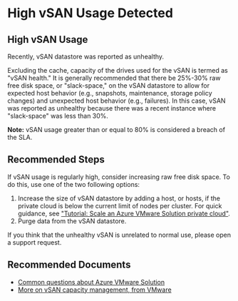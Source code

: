 <properties
	pageTitle="High vSAN Utilization Detected"
	description="vSAN utilization was detected recently as near or above the SLA threshold."
	infoBubbleText="High vSAN Utilization Detected. See details on the right."
	service="microsoft.AVS"
	resource="privateClouds"
	ms.author="michaelbarta"
	displayOrder=""
	articleId="highvsanutilization_b53b92be-32dc-4c13-ab13-238d6256d72a"
	diagnosticScenario="CheckVsanHealthInsight"
	selfHelpType="diagnostics"
	supportTopicIds="32739946, 32739976, 32739979"
	resourceTags="AVS,privateClouds,vSAN"
	productPesIds="17080"
	cloudEnvironments="public"
	ownershipId="Azure_VMwareSolution_Content"
/>

# High vSAN Usage Detected

## High vSAN Usage
<!--issueDescription-->
Recently, vSAN datastore was reported as unhealthy. 

Excluding the cache, capacity of the drives used for the vSAN is termed as "vSAN health." It is generally recommended that there be 25%-30% raw free disk space, or "slack-space," on the vSAN datastore to allow for expected host behavior (e.g., snapshots, maintenance, storage policy changes) and unexpected host behavior (e.g., failures). In this case, vSAN was reported as unhealthy because there was a recent instance where "slack-space" was less than 30%. 

**Note:** vSAN usage greater than or equal to 80% is considered a breach of the SLA. 
<!--/issueDescription-->

## **Recommended Steps**

If vSAN usage is regularly high, consider increasing raw free disk space. To do this, use one of the two following options:

1. Increase the size of vSAN datastore by adding a host, or hosts, if the private cloud is below the current limit of nodes per cluster. For quick guidance, see ["Tutorial: Scale an Azure VMware Solution private cloud"](https://docs.microsoft.com/azure/azure-vmware/tutorial-scale-private-cloud).
2. Purge data from the vSAN datastore.

If you think that the unhealthy vSAN is unrelated to normal use, please open a support request.

## **Recommended Documents**

* [Common questions about Azure VMware Solution](https://docs.microsoft.com/azure/azure-vmware/faq)
* [More on vSAN capacity management, from VMware](https://blogs.vmware.com/virtualblocks/2019/01/14/vsan-capacity-management-and-monitoring-part-1/)

